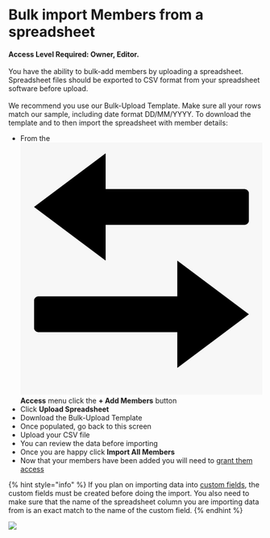 # Bulk import Members from a spreadsheet

**Access Level Required: Owner, Editor.**\
\
You have the ability to bulk-add members by uploading a spreadsheet. Spreadsheet files should be exported to CSV format from your spreadsheet software before upload.\
\
We recommend you use our Bulk-Upload Template. Make sure all your rows match our sample, including date format DD/MM/YYYY. To download the template and to then import the spreadsheet with member details:

* From the ![](../../.gitbook/assets/access.png) **Access** menu click the **+ Add Members** button
* Click **Upload Spreadsheet**
* Download the Bulk-Upload Template
* Once populated, go back to this screen
* Upload your CSV file
* You can review the data before importing
* Once you are happy click **Import All Members**
* Now that your members have been added you will need to [grant them access](granting-access-to-members.md)

{% hint style="info" %}
If you plan on importing data into [custom fields](../../shared-services/custom-fields/), the custom fields must be created before doing the import. You also need to make sure that the name of the spreadsheet column you are importing data from is an exact match to the name of the custom field. 
{% endhint %}

![](<../../.gitbook/assets/bulk importing members.gif>)
